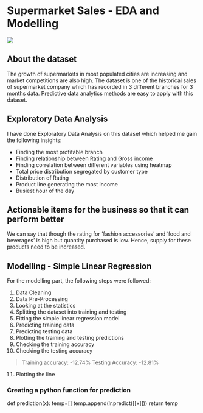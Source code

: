 ﻿# Supermarket Sales - EDA and Modelling
![](https://storage.googleapis.com/kaggle-datasets-images/2133850/3548798/18d00397327e8c6de9bc8a5a4dcb140b/dataset-cover.jpg?t=2022-04-29-11-13-05)
## About the dataset

The growth of supermarkets in most populated cities are increasing and market competitions are also high. 
The dataset is one of the historical sales of supermarket company which has recorded in 3 different branches for 3 months data. Predictive data analytics methods are easy to apply with this dataset.

## Exploratory Data Analysis

I have done Exploratory Data Analysis on this dataset which helped me gain the following insights:
- Finding the most profitable branch
- Finding relationship between Rating and Gross income
- Finding correlation between different variables using heatmap
- Total price distribution segregated by customer type
- Distribution of Rating
- Product line generating the most income
- Busiest hour of the day

## Actionable items for the business so that it can perform better
We can say that though the rating for ‘fashion accessories’ and ‘food and beverages’ is high but quantity purchased is low. Hence, supply for these products need to be increased.

## Modelling - Simple Linear Regression

For the modelling part, the following steps were followed:

1. Data Cleaning
2. Data Pre-Processing
3. Looking at the statistics
4. Splitting the dataset into training and testing
5. Fitting the simple linear regression model
6. Predicting training data
7. Predicting testing data
8. Plotting the training and testing predictions
9. Checking the training accuracy 
10. Checking the testing accuracy
  > Training accuracy:  -12.74%
  > Testing Accuracy:  -12.81%
11. Plotting the line

 
### Creating a python function for prediction
def prediction(x):
    temp=[]
    temp.append(lr.predict([[x]]))
    return temp
